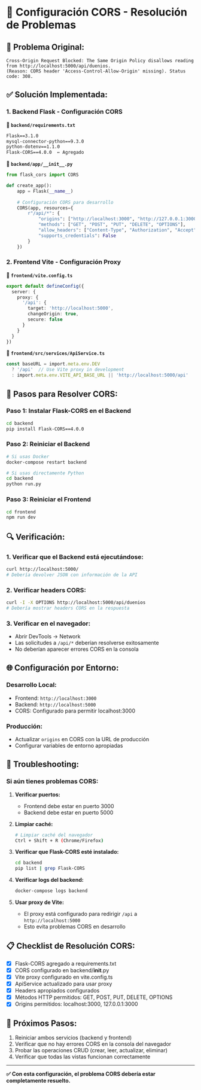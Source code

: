 # 🔧 Configuración CORS - Resolución de Problemas

## 🚫 Problema Original:
```
Cross-Origin Request Blocked: The Same Origin Policy disallows reading from http://localhost:5000/api/duenios. 
(Reason: CORS header 'Access-Control-Allow-Origin' missing). Status code: 308.
```

## ✅ Solución Implementada:

### 1. Backend Flask - Configuración CORS

**📁 `backend/requirements.txt`**
```txt
Flask==3.1.0
mysql-connector-python==9.3.0
python-dotenv==1.1.0
Flask-CORS==4.0.0  ← Agregado
```

**📁 `backend/app/__init__.py`**
```python
from flask_cors import CORS

def create_app():
    app = Flask(__name__)
    
    # Configuración CORS para desarrollo
    CORS(app, resources={
        r"/api/*": {
            "origins": ["http://localhost:3000", "http://127.0.0.1:3000"],
            "methods": ["GET", "POST", "PUT", "DELETE", "OPTIONS"],
            "allow_headers": ["Content-Type", "Authorization", "Accept"],
            "supports_credentials": False
        }
    })
```

### 2. Frontend Vite - Configuración Proxy

**📁 `frontend/vite.config.ts`**
```typescript
export default defineConfig({
  server: {
    proxy: {
      '/api': {
        target: 'http://localhost:5000',
        changeOrigin: true,
        secure: false
      }
    }
  }
})
```

**📁 `frontend/src/services/ApiService.ts`**
```typescript
const baseURL = import.meta.env.DEV 
  ? '/api'  // Use Vite proxy in development
  : import.meta.env.VITE_API_BASE_URL || 'http://localhost:5000/api'
```

## 🚀 Pasos para Resolver CORS:

### Paso 1: Instalar Flask-CORS en el Backend
```bash
cd backend
pip install Flask-CORS==4.0.0
```

### Paso 2: Reiniciar el Backend
```bash
# Si usas Docker
docker-compose restart backend

# Si usas directamente Python
cd backend
python run.py
```

### Paso 3: Reiniciar el Frontend
```bash
cd frontend
npm run dev
```

## 🔍 Verificación:

### 1. Verificar que el Backend está ejecutándose:
```bash
curl http://localhost:5000/
# Debería devolver JSON con información de la API
```

### 2. Verificar headers CORS:
```bash
curl -I -X OPTIONS http://localhost:5000/api/duenios
# Debería mostrar headers CORS en la respuesta
```

### 3. Verificar en el navegador:
- Abrir DevTools → Network
- Las solicitudes a `/api/*` deberían resolverse exitosamente
- No deberían aparecer errores CORS en la consola

## 🌐 Configuración por Entorno:

### Desarrollo Local:
- Frontend: `http://localhost:3000`
- Backend: `http://localhost:5000`
- CORS: Configurado para permitir localhost:3000

### Producción:
- Actualizar `origins` en CORS con la URL de producción
- Configurar variables de entorno apropiadas

## 🐛 Troubleshooting:

### Si aún tienes problemas CORS:

1. **Verificar puertos:**
   - Frontend debe estar en puerto 3000
   - Backend debe estar en puerto 5000

2. **Limpiar caché:**
   ```bash
   # Limpiar caché del navegador
   Ctrl + Shift + R (Chrome/Firefox)
   ```

3. **Verificar que Flask-CORS esté instalado:**
   ```bash
   cd backend
   pip list | grep Flask-CORS
   ```

4. **Verificar logs del backend:**
   ```bash
   docker-compose logs backend
   ```

5. **Usar proxy de Vite:**
   - El proxy está configurado para redirigir `/api` a `http://localhost:5000`
   - Esto evita problemas CORS en desarrollo

## 📋 Checklist de Resolución CORS:

- [x] Flask-CORS agregado a requirements.txt
- [x] CORS configurado en backend/__init__.py
- [x] Vite proxy configurado en vite.config.ts
- [x] ApiService actualizado para usar proxy
- [x] Headers apropiados configurados
- [x] Métodos HTTP permitidos: GET, POST, PUT, DELETE, OPTIONS
- [x] Origins permitidos: localhost:3000, 127.0.0.1:3000

## 🔄 Próximos Pasos:

1. Reiniciar ambos servicios (backend y frontend)
2. Verificar que no hay errores CORS en la consola del navegador
3. Probar las operaciones CRUD (crear, leer, actualizar, eliminar)
4. Verificar que todas las vistas funcionan correctamente

---

**✅ Con esta configuración, el problema CORS debería estar completamente resuelto.**